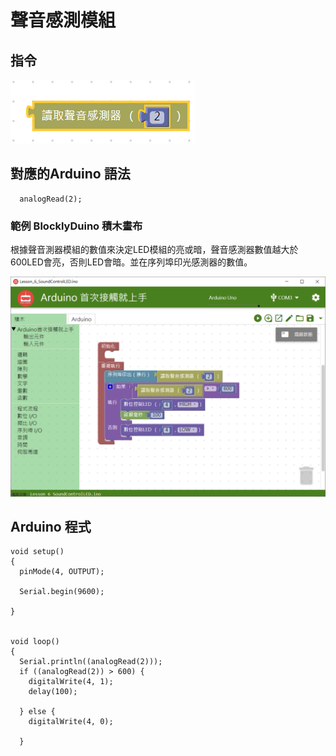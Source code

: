 # 聲音感測模組



## **指令**

![](../../../.gitbook/assets/lesson_6_soundcontrolled2.png)

## **對應的**Arduino 語法

```text
  analogRead(2);
```

### 範例 BlocklyDuino 積木畫布

根據聲音測器模組的數值來決定LED模組的亮或暗，聲音感測器數值越大於600LED會亮，否則LED會暗。並在序列埠印光感測器的數值。

![](../../../.gitbook/assets/lesson_6_soundcontrolled.png)

## Arduino 程式

```text
void setup()
{
  pinMode(4, OUTPUT);

  Serial.begin(9600);

}


void loop()
{
  Serial.println((analogRead(2)));
  if ((analogRead(2)) > 600) {
    digitalWrite(4, 1);
    delay(100);

  } else {
    digitalWrite(4, 0);

  }
```

